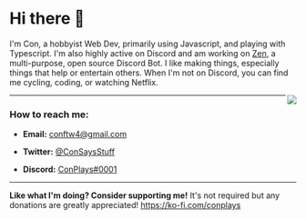 # Hi there 👋

I'm Con, a hobbyist Web Dev, primarily using Javascript, and playing with Typescript. I'm also highly active on Discord and am working on [Zen](https://www.youtube.com/watch?v=xvz7nTbS_C0), a multi-purpose, open source Discord Bot. I like making things, especially things that help or entertain others. When I'm not on Discord, you can find me cycling, coding, or watching Netflix.

<a href="https://discord.com/users/576665068763086848">
  <img src="https://lanyard-profile-readme.vercel.app/api/576665068763086848?hideTimestamp=true&idleMessage=Just%20chillin%27%20at%20the%20moment..." align="right" />
</a>

---

### How to reach me:

- **Email:** conftw4@gmail.com

- **Twitter:** [@ConSaysStuff](https://twitter.com/ConSaysStuff)

- **Discord:** [ConPlays#0001](https://discord.com/users/576665068763086848)

---


**Like what I'm doing? Consider supporting me!**
It's not required but any donations are greatly appreciated! 
https://ko-fi.com/conplays



